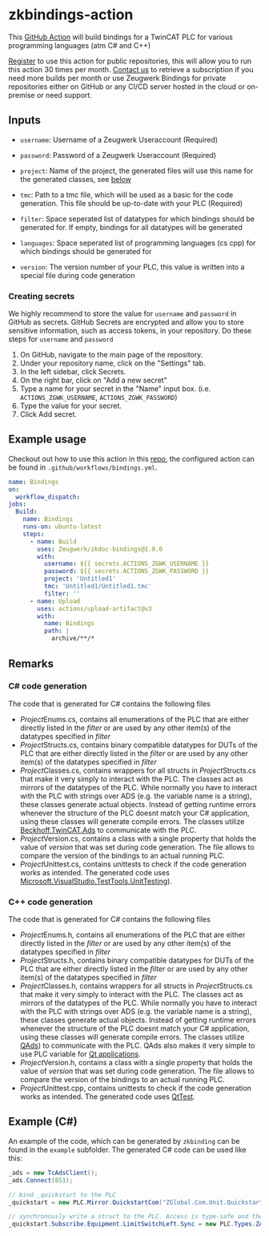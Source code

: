 # zkbindings-action

This [GitHub Action](https://github.com/features/actions) will build bindings for a TwinCAT PLC for various programming languages (atm C# and C++) 

[Register](https://zeugwerk.dev/wp-login.php?action=register) to use this action for public repositories, this will allow you to run this action 30 times per month. [Contact us](mailto:info@zeugwerk.at) to retrieve a subscription if you need more builds per month or use Zeugwerk Bindings for private repositories either on GitHub or any CI/CD server hosted in the cloud or on-premise or need support.


## Inputs

* `username`: Username of a Zeugwerk Useraccount (Required)

* `password`: Password of a Zeugwerk Useraccount (Required)

* `project`: Name of the project, the generated files will use this name for the generated classes, see [below](#remarks)

* `tmc`: Path to a tmc file, which will be used as a basic for the code generation. This file should be up-to-date with your PLC (Required)

* `filter`: Space seperated list of datatypes for which bindings should be generated for. If empty, bindings for all datatypes will be generated

* `languages`: Space seperated list of programming languages (cs cpp) for which bindings should be generated for

* `version`: The version number of your PLC, this value is written into a special file during code generation

### Creating secrets

We highly recommend to store the value for `username` and `password` in GitHub as secrets. GitHub Secrets are encrypted and allow you to store sensitive information, such as access tokens, in your repository. Do these steps for `username` and `password`

1. On GitHub, navigate to the main page of the repository.
2. Under your repository name, click on the "Settings" tab.
3. In the left sidebar, click Secrets.
4. On the right bar, click on "Add a new secret" 
5. Type a name for your secret in the "Name" input box. (i.e. `ACTIONS_ZGWK_USERNAME`, `ACTIONS_ZGWK_PASSWORD`)
6. Type the value for your secret.
7. Click Add secret. 

## Example usage

Checkout out how to use this action in this [repo](https://github.com/Zeugwerk/Tutorial-Quickstart), the configured action can be found in `.github/workflows/bindings.yml`. 

```yaml
name: Bindings
on:
  workflow_dispatch:
jobs:
  Build:
    name: Bindings
    runs-on: ubuntu-latest
    steps:
      - name: Build
        uses: Zeugwerk/zkdoc-bindings@1.0.0
        with:
          username: ${{ secrets.ACTIONS_ZGWK_USERNAME }}
          password: ${{ secrets.ACTIONS_ZGWK_PASSWORD }}
          project: 'Untitled1'
          tmc: 'Untitled1/Untitled1.tmc'
          filter: ''
      - name: Upload
        uses: actions/upload-artifact@v3
        with:
          name: Bindings
          path: |
            archive/**/*           
```

## Remarks

### C# code generation

The code that is generated for C# contains the following files
- *Project*Enums.cs, contains all enumerations of the PLC that are either directly listed in the *filter* or are used by any other item(s) of the datatypes specified in *filter*
- *Project*Structs.cs, contains binary compatible datatypes for DUTs of the PLC that are either directly listed in the *filter* or are used by any other item(s) of the datatypes specified in *filter*
- *Project*Classes.cs, contains wrappers for all structs in *Project*Structs.cs that make it very simply to interact with the PLC. The classes act as mirrors of the datatypes of the PLC. While normally you have to interact with the PLC with strings over ADS (e.g. the variable name is a string), these classes generate actual objects. Instead of getting runtime errors whenever the structure of the PLC doesnt match your C# application, using these classes will generate compile errors. The classes utilize [Beckhoff.TwinCAT.Ads](https://www.nuget.org/packages/Beckhoff.TwinCAT.Ads) to communicate with the PLC.
- *Project*Version.cs, contains a class with a single property that holds the value of *version* that was set during code generation. The file allows to compare the version of the bindings to an actual running PLC.
- *Project*Unittest.cs, contains unittests to check if the code generation works as intended. The generated code uses [Microsoft.VisualStudio.TestTools.UnitTesting](https://learn.microsoft.com/en-us/visualstudio/test/using-microsoft-visualstudio-testtools-unittesting-members-in-unit-tests?view=vs-2022)).

### C++ code generation

The code that is generated for C# contains the following files
- *Project*Enums.h, contains all enumerations of the PLC that are either directly listed in the *filter* or are used by any other item(s) of the datatypes specified in *filter*
- *Project*Structs.h, contains binary compatible datatypes for DUTs of the PLC that are either directly listed in the *filter* or are used by any other item(s) of the datatypes specified in *filter*
- *Project*Classes.h, contains wrappers for all structs in *Project*Structs.cs that make it very simply to interact with the PLC. The classes act as mirrors of the datatypes of the PLC. While normally you have to interact with the PLC with strings over ADS (e.g. the variable name is a string), these classes generate actual objects. Instead of getting runtime errors whenever the structure of the PLC doesnt match your C# application, using these classes will generate compile errors. The classes utilize [QAds](https://github.com/stefanbesler/QAds)) to communicate with the PLC. QAds also makes it very simple to use PLC variable for [Qt applications](https://github.com/qt).
- *Project*Version.h, contains a class with a single property that holds the value of *version* that was set during code generation. The file allows to compare the version of the bindings to an actual running PLC.
- *Project*Unittest.cpp, contains unittests to check if the code generation works as intended. The generated code uses [QtTest](https://doc.qt.io/qt-6/qtest-overview.html).


## Example (C#)

An example of the code, which can be generated by `zkbinding` can be found in the `example` subfolder.
The generated C# code can be used like this:

```cs
_ads = new TcAdsClient();
_ads.Connect(851);

// bind _quickstart to the PLC
_quickstart = new PLC.Mirror.QuickstartCom("ZGlobal.Com.Unit.Quickstart", _ads);

// synchronously write a struct to the PLC. Access is type-safe and the C# compiler will report an error during compilation if the symbols on the PLC changed
_quickstart.Subscribe.Equipment.LimitSwitchLeft.Sync = new PLC.Types.ZApplication_DigitalComSubscribe { Enable = 0, Write = 1 };	
```
